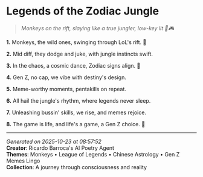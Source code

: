 # Legends of the Zodiac Jungle

> *Monkeys on the rift, slaying like a true jungler, low-key lit 🐒🎮*

**1.** Monkeys, the wild ones, swinging through LoL's rift. 🐒


**2.** Mid diff, they dodge and juke, with jungle instincts swift.


**3.** In the chaos, a cosmic dance, Zodiac signs align. 🐲


**4.** Gen Z, no cap, we vibe with destiny's design.


**5.** Meme-worthy moments, pentakills on repeat.


**6.** All hail the jungle's rhythm, where legends never sleep.


**7.** Unleashing bussin' skills, we rise, and memes rejoice.


**8.** The game is life, and life's a game, a Gen Z choice. 💫



---

*Generated on 2025-10-23 at 08:57:52*  
**Creator**: Ricardo Barroca's AI Poetry Agent  
**Themes**: Monkeys • League of Legends • Chinese Astrology • Gen Z Memes Lingo  
**Collection**: A journey through consciousness and reality